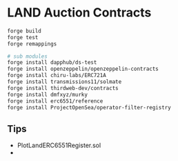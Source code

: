 # LAND Auction Contracts

```bash
forge build
forge test
forge remappings

# sub modules
forge install dapphub/ds-test
forge install openzeppelin/openzeppelin-contracts
forge install chiru-labs/ERC721A
forge install transmissions11/solmate
forge install thirdweb-dev/contracts
forge install dmfxyz/murky
forge install erc6551/reference
forge install ProjectOpenSea/operator-filter-registry
```

## Tips

- PlotLandERC6551Register.sol
- 
